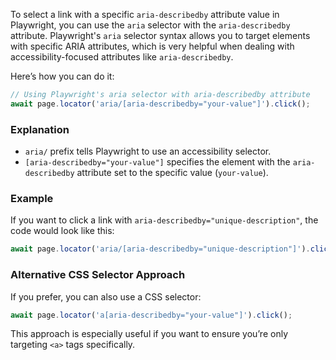 To select a link with a specific `aria-describedby` attribute value in Playwright, you can use the `aria` selector with the `aria-describedby` attribute. Playwright's `aria` selector syntax allows you to target elements with specific ARIA attributes, which is very helpful when dealing with accessibility-focused attributes like `aria-describedby`.

Here’s how you can do it:

```javascript
// Using Playwright's aria selector with aria-describedby attribute
await page.locator('aria/[aria-describedby="your-value"]').click();
```

### Explanation

- `aria/` prefix tells Playwright to use an accessibility selector.
- `[aria-describedby="your-value"]` specifies the element with the `aria-describedby` attribute set to the specific value (`your-value`).

### Example

If you want to click a link with `aria-describedby="unique-description"`, the code would look like this:

```javascript
await page.locator('aria/[aria-describedby="unique-description"]').click();
```

### Alternative CSS Selector Approach

If you prefer, you can also use a CSS selector:

```javascript
await page.locator('a[aria-describedby="your-value"]').click();
```

This approach is especially useful if you want to ensure you’re only targeting `<a>` tags specifically.